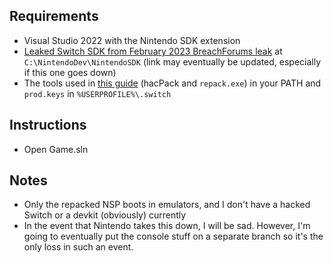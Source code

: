 ## Requirements
- Visual Studio 2022 with the Nintendo SDK extension
- [Leaked Switch SDK from February 2023 BreachForums leak](https://mega.nz/file/Nbo0wBoJ#lgx-xzTqbP-6HyyWz4TOrmwKZH6wXiKCcEgZxQ3oCZE) at `C:\NintendoDev\NintendoSDK` (link may eventually be updated, especially if this one goes down)
- The tools used in [this guide](https://gbatemp.net/threads/how-to-create-nintendo-switch-games-with-unity.625751/) (hacPack and `repack.exe`) in your PATH and `prod.keys` in `%USERPROFILE%\.switch`

## Instructions
- Open Game.sln

## Notes
- Only the repacked NSP boots in emulators, and I don't have a hacked Switch or a devkit (obviously) currently
- In the event that Nintendo takes this down, I will be sad. However, I'm going to eventually put the console stuff on a separate branch so it's the only loss in such an event.